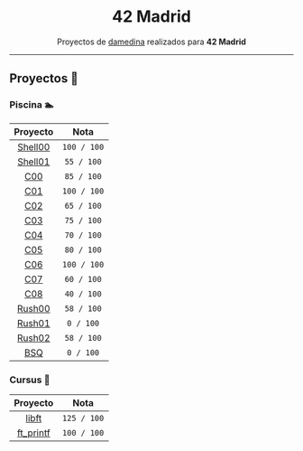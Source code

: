 <p align="center">
   <h1 align="center">42 Madrid</h1>
</p>

<p align="center">
  Proyectos de <a href="https://profile.intra.42.fr/users/damedina" target="blank">damedina</a> realizados para <strong>42 Madrid</strong>
</p>

---

## Proyectos 📄​
### Piscina 🏊​
   
| Proyecto | Nota |
| :------: | :--: |
| <a href="https://github.com/dani-mg-05/Shell00">Shell00</a> | `100 / 100` |
| <a href="https://github.com/dani-mg-05/Shell01">Shell01</a> | `55 / 100` |
| <a href="https://github.com/dani-mg-05/C00">C00</a> | `85 / 100` |
| <a href="https://github.com/dani-mg-05/C01">C01</a> | `100 / 100` |
| <a href="https://github.com/dani-mg-05/C02">C02</a> | `65 / 100` |
| <a href="https://github.com/dani-mg-05/C03">C03</a> | `75 / 100` |
| <a href="https://github.com/dani-mg-05/C04">C04</a> | `70 / 100` |
| <a href="https://github.com/dani-mg-05/C05">C05</a> | `80 / 100` |
| <a href="https://github.com/dani-mg-05/C06">C06</a> | `100 / 100` |
| <a href="https://github.com/dani-mg-05/C07">C07</a> | `60 / 100` |
| <a href="https://github.com/dani-mg-05/C08">C08</a> | `40 / 100` |
| <a href="https://github.com/dani-mg-05/Rush00">Rush00</a> | `58 / 100` |
| <a href="https://github.com/dani-mg-05/Rush01">Rush01</a> | `0 / 100` |
| <a href="https://github.com/dani-mg-05/Rush02">Rush02</a> | `58 / 100` |
| <a href="https://github.com/dani-mg-05/BSQ">BSQ</a> | `0 / 100` |

### Cursus 🚀​
| Proyecto | Nota |
| :------: | :--: |
| <a href="https://github.com/dani-mg-05/libft">libft</a> | `125 / 100`|
| <a href="https://github.com/dani-mg-05/ft_printf">ft_printf</a> | `100 / 100`|
